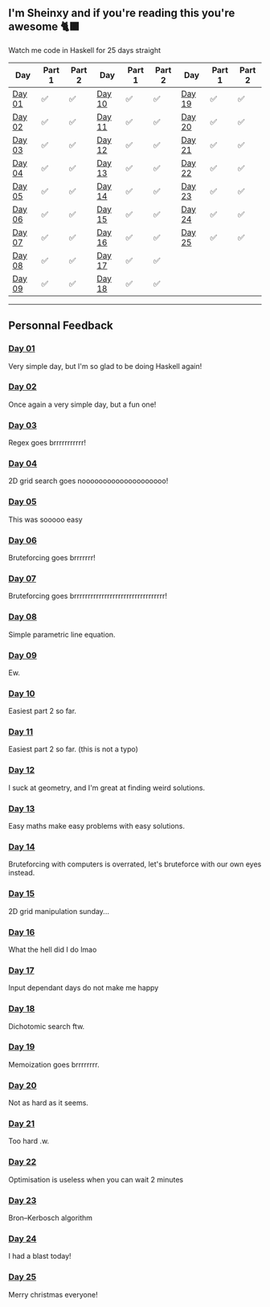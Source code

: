 I'm Sheinxy and if you're reading this you're awesome 🐈‍⬛
---

Watch me code in Haskell for 25 days straight

| Day 	| Part 1 	| Part 2 	| Day 	| Part 1 	| Part 2 	| Day 	| Part 1 	| Part 2 	|
|-----	|--------	|--------	|-----	|--------	|--------	|-----	|--------	|--------	|
|  [Day 01](./Day_01)	|     ✅  	|     ✅   	|  [Day 10](./Day_10)	|     ✅   	|    ✅    	|  [Day 19](./Day_19)	|     ✅   	|     ✅   	|
|  [Day 02](./Day_02)	|     ✅   	|     ✅   	|  [Day 11](./Day_11)	|     ✅    |    ✅    	|  [Day 20](./Day_20)	|     ✅   	|     ✅   	|
|  [Day 03](./Day_03)	|     ✅   	|     ✅   	|  [Day 12](./Day_12)	|     ✅   	|    ✅     |  [Day 21](./Day_21)	|     ✅   	|     ✅   	|
|  [Day 04](./Day_04)	|     ✅   	|     ✅   	|  [Day 13](./Day_13)	|     ✅    |    ✅   	|  [Day 22](./Day_22)	|     ✅   	|     ✅   	|
|  [Day 05](./Day_05)	|     ✅   	|     ✅   	|  [Day 14](./Day_14)	|     ✅    |    ✅     |  [Day 23](./Day_23)	|     ✅   	|     ✅  	|
|  [Day 06](./Day_06)	|     ✅   	|     ✅   	|  [Day 15](./Day_15)	|     ✅    |    ✅    	|  [Day 24](./Day_24)	|     ✅  	|     ✅  	|
|  [Day 07](./Day_07)	|     ✅   	|     ✅   	|  [Day 16](./Day_16)	|     ✅    |    ✅   	|  [Day 25](./Day_25)	|     ✅  	|     ✅  	|
|  [Day 08](./Day_08)	|     ✅   	|     ✅   	|  [Day 17](./Day_17)	|     ✅    |    ✅    	|     	|        	|        	|
|  [Day 09](./Day_09)	|     ✅   	|     ✅   	|  [Day 18](./Day_18)	|     ✅   	|    ✅     |     	|        	|        	|

---

## Personnal Feedback

### [Day 01](./Day_01)

Very simple day, but I'm so glad to be doing Haskell again!

### [Day 02](./Day_02)

Once again a very simple day, but a fun one!

### [Day 03](./Day_03)

Regex goes brrrrrrrrrrr!

### [Day 04](./Day_04)

2D grid search goes noooooooooooooooooooo!

### [Day 05](./Day_05)

This was sooooo easy

### [Day 06](./Day_06)

Bruteforcing goes brrrrrrr!

### [Day 07](./Day_07)

Bruteforcing goes brrrrrrrrrrrrrrrrrrrrrrrrrrrrrrrrr!

### [Day 08](./Day_08)

Simple parametric line equation.

### [Day 09](./Day_09)

Ew.

### [Day 10](./Day_10)

Easiest part 2 so far.

### [Day 11](./Day_11)

Easiest part 2 so far. (this is not a typo)

### [Day 12](./Day_12)

I suck at geometry, and I'm great at finding weird solutions.

### [Day 13](./Day_13)

Easy maths make easy problems with easy solutions.

### [Day 14](./Day_14)

Bruteforcing with computers is overrated,
let's bruteforce with our own eyes instead.

### [Day 15](./Day_15)

2D grid manipulation sunday...

### [Day 16](./Day_16)

What the hell did I do lmao

### [Day 17](./Day_17)

Input dependant days do not make me happy

### [Day 18](./Day_18)

Dichotomic search ftw.

### [Day 19](./Day_19)

Memoization goes brrrrrrrr.

### [Day 20](./Day_20)

Not as hard as it seems.

### [Day 21](./Day_21)

Too hard .w.

### [Day 22](./Day_22)

Optimisation is useless when you can wait 2 minutes

### [Day 23](./Day_23)

Bron–Kerbosch algorithm

### [Day 24](./Day_24)

I had a blast today!

### [Day 25](./Day_25)

Merry christmas everyone!

